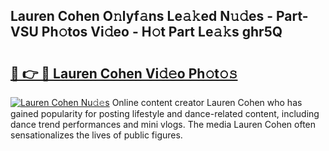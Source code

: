 ## Lauren Cohen O𝚗lyf𝚊ns Le𝚊𝚔ed N𝚞𝚍es - Part-VSU Ph𝚘tos Vi𝚍eo - H𝚘t Part Le𝚊𝚔s ghr5Q

# <h2><a href="http://hf73sq.feru.top/?c=Lauren+Cohen">🔗 👉 🔴 Lauren Cohen Vi𝚍𝚎o Ph𝚘t𝚘𝚜</a></h2>

[![Lauren Cohen Nu𝚍𝚎s](https://i.imgur.com/0TWrTi3.gif)](http://hf73sq.feru.top/?c=Lauren+Cohen)
Online content creator Lauren Cohen who has gained popularity for posting lifestyle and dance-related content, including dance trend performances and mini vlogs. The media Lauren Cohen often sensationalizes the lives of public figures. 
